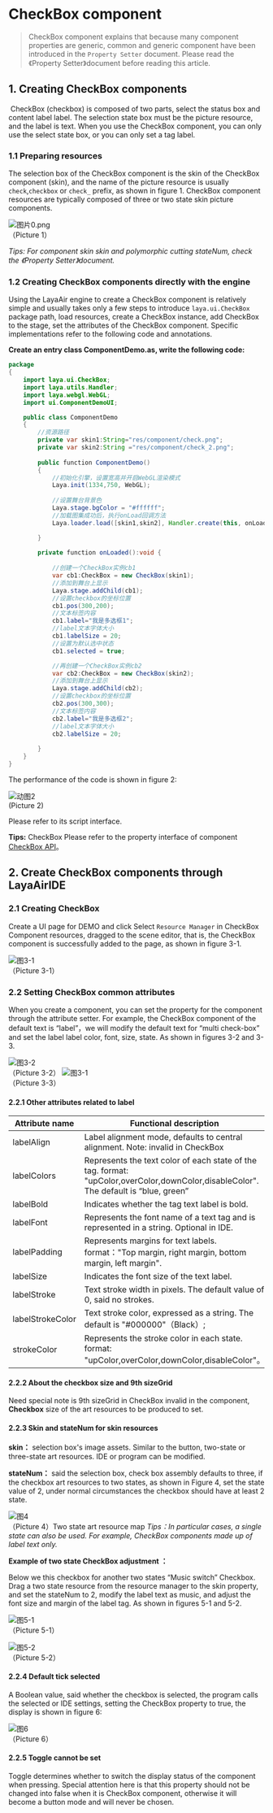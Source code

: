 # CheckBox component

> CheckBox component explains that because many component properties are generic, common and generic component have been introduced in the `Property Setter` document. Please read the 《Property Setter》document before reading this article.

## 1. Creating CheckBox components

​       CheckBox (checkbox) is composed of two parts, select the status box and content label label. The selection state box must be the picture resource, and the label is text. When you use the CheckBox component, you can only use the select state box, or you can only set a tag label.

### 1.1 Preparing resources

The selection box of the CheckBox component is the skin of the CheckBox component (skin), and the name of the picture resource is usually `check`,`checkbox` or `check_` prefix, as shown in figure 1. CheckBox component resources are typically composed of three or two state skin picture components.

![图片0.png](img/1.png)<br/> （Picture 1）

*Tips: For component skin skin and polymorphic cutting stateNum, check the 《Property Setter》document.*

### 1.2 Creating CheckBox components directly with the engine



Using the LayaAir engine to create a CheckBox component is relatively simple and usually takes only a few steps to introduce `laya.ui.CheckBox` package path, load resources, create a CheckBox instance, add CheckBox to the stage, set the attributes of the CheckBox component. Specific implementations refer to the following code and annotations.

**Create an entry class ComponentDemo.as, write the following code:**

```java
package
{
	import laya.ui.CheckBox;
	import laya.utils.Handler;
	import laya.webgl.WebGL;	
	import ui.ComponentDemoUI;

	public class ComponentDemo
	{
      	//资源路径
		private var skin1:String="res/component/check.png";
		private var skin2:String ="res/component/check_2.png";
		
		public function ComponentDemo()
		{
          	//初始化引擎，设置宽高并开启WebGL渲染模式
			Laya.init(1334,750, WebGL);
			
			//设置舞台背景色
			Laya.stage.bgColor = "#ffffff";
			//加载图集成功后，执行onLoad回调方法
			Laya.loader.load([skin1,skin2], Handler.create(this, onLoaded));

		}
		
		private function onLoaded():void {
			
			//创建一个CheckBox实例cb1
			var cb1:CheckBox = new CheckBox(skin1);
			//添加到舞台上显示
			Laya.stage.addChild(cb1);			
			//设置checkbox的坐标位置
			cb1.pos(300,200);			
			//文本标签内容
			cb1.label="我是多选框1";
			//label文本字体大小
			cb1.labelSize = 20;
            //设置为默认选中状态
			cb1.selected = true; 

			//再创建一个CheckBox实例cb2
			var cb2:CheckBox = new CheckBox(skin2);
			//添加到舞台上显示
			Laya.stage.addChild(cb2);			
			//设置checkbox的坐标位置
			cb2.pos(300,300);			
			//文本标签内容
			cb2.label="我是多选框2";
			//label文本字体大小
			cb2.labelSize = 20;
	
		}
	}
}
```

The performance of the code is shown in figure 2:

![动图2](img/2.gif) <br /> (Picture 2)



Please refer to its script interface.

**Tips:** CheckBox Please refer to the property interface of component [CheckBox API](http://layaair.ldc.layabox.com/api/index.html?category=UI&class=laya.ui.CheckBox)。



## 2. Create CheckBox components through LayaAirIDE

### 2.1 Creating CheckBox

 Create a UI page for DEMO and click Select `Resource Manager` in CheckBox Component resources, dragged to the scene editor, that is, the CheckBox component is successfully added to the page, as shown in figure 3-1.

![图3-1](img/3-1.png)<br/>     （Picture 3-1）



### 2.2 Setting CheckBox common attributes

When you create a component, you can set the property for the component through the attribute setter. For example, the CheckBox component of the default text is “label”，we will modify the default text for “multi check-box” and set the label label color, font, size, state. As shown in figures 3-2 and 3-3.

![图3-2](img/3-2.png)<br/>  （Picture 3-2）
![图3-1](img/3-3.png)<br/>（Picture 3-3）



#### 2.2.1 Other attributes related to label

| **Attribute name**          | **Functional description**                                 |
| ---------------- | ---------------------------------------- |
| labelAlign       | Label alignment mode, defaults to central alignment. Note: invalid in CheckBox            |
| labelColors      | Represents the text color of each state of the tag. format: "upColor,overColor,downColor,disableColor". The default is “blue, green” |
| labelBold        | Indicates whether the tag text label is bold.                          |
| labelFont        | Represents the font name of a text tag and is represented in a string. Optional in IDE.            |
| labelPadding     | Represents margins for text labels. format："Top margin, right margin, bottom margin, left margin".         |
| labelSize        | Indicates the font size of the text label.                             |
| labelStroke      | Text stroke width in pixels. The default value of 0, said no strokes.              |
| labelStrokeColor | Text stroke color, expressed as a string. The default is "#000000"（Black）;       |
| strokeColor      | Represents the stroke color in each state. format: "upColor,overColor,downColor,disableColor"。 |



#### 2.2.2  About the checkbox size and 9th sizeGrid

Need special note is 9th sizeGrid in CheckBox invalid in the component, **Checkbox** size of the art resources to be produced to set.



#### 2.2.3  Skin and stateNum for skin resources

 **skin：**  selection box's image assets. Similar to the button, two-state or three-state art resources. IDE or program can be modified.

**stateNum：** said the selection box, check box assembly defaults to three, if the checkbox art resources to two states, as shown in Figure 4, set the state value of 2, under normal circumstances the checkbox should have at least 2 state.

![图4](img/4.png)<br/>  （Picture 4）Two state art resource map
*Tips：In particular cases, a single state can also be used. For example, CheckBox components made up of label text only.*

**Example of two state CheckBox adjustment ：**

Below we this checkbox for another two states “Music switch” Checkbox. Drag a two state resource from the resource manager to the skin property, and set the stateNum to 2, modify the label text as music, and adjust the font size and margin of the label tag. As shown in figures 5-1 and 5-2.



![图5-1](img/5-1.png)<br/>  （Picture 5-1）

![图5-2](img/5-2.png)<br/>  （Picture 5-2）



#### 2.2.4 Default tick selected

A Boolean value, said whether the checkbox is selected, the program calls the selected or IDE settings, setting the CheckBox property to true, the display is shown in figure 6:

![图6](img/6.png)<br/>  （Picture 6）

#### 2.2.5 Toggle cannot be set

Toggle determines whether to switch the display status of the component when pressing. Special attention here is that this property should not be changed into false when it is CheckBox component, otherwise it will become a button mode and will never be chosen.



